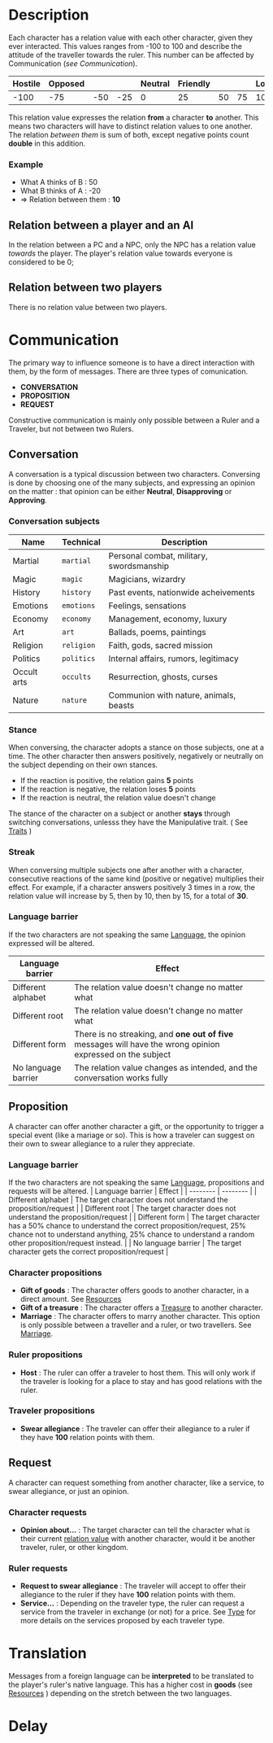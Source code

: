 <!-- TITLE: Relation -->
<!-- SUBTITLE: A quick summary of Relation -->

# Description
Each character has a relation value with each other character, given they ever interacted. This values ranges from -100 to 100 and describe the attitude of the traveller towards the ruler.
This number can be affected by Communication (*see Communication*). 

| Hostile | Opposed ||| Neutral | Friendly ||| Loyal |
| -------- | -------- | -------- | -------- | -------- |-------- | -------- |-------- | -------- |
| -100| -75  | -50 | -25| 0  | 25| 50 | 75 | 100|

This relation value expresses the relation **from** a character **to** another. This means two characters will have to distinct relation values to one another.
The relation *between them* is sum of both, except negative points count **double** in this addition.

### Example
* What A thinks of B :  50
* What B thinks of A :  -20
* =>  Relation between them : **10**

## Relation between a player and an AI
In the relation between a PC and a NPC, only the NPC has a relation value *towards* the player. The player's relation value towards everyone is considered to be 0;
## Relation between two players
There is no relation value between two players.
# Communication
The primary way to influence someone is to have a direct interaction with them, by the form of messages. There are three types of comunication.

* **CONVERSATION** 
* **PROPOSITION**
* **REQUEST**

Constructive communication is mainly only possible between a Ruler and a Traveler, but not between two Rulers.
## Conversation
A conversation is a typical discussion between two characters. Conversing is done by choosing one of the many subjects, and expressing an opinion on the matter : that opinion can be either **Neutral**, **Disapproving** or **Approving**.
### Conversation subjects

| Name | Technical | Description |
| -------- | -------- | -------- |
| Martial     | `martial`     | Personal combat, military, swordsmanship |
| Magic     | `magic`     | Magicians, wizardry |
| History     | `history`     | Past events, nationwide acheivements |
| Emotions     | `emotions`     | Feelings, sensations |
| Economy     | `economy`     | Management, economy, luxury |
| Art     | `art`     | Ballads, poems, paintings |
| Religion     | `religion`     | Faith, gods, sacred mission |
| Politics     | `politics`     | Internal affairs, rumors, legitimacy |
| Occult arts     | `occults`     | Resurrection, ghosts, curses |
| Nature     | `nature`     | Communion with nature, animals, beasts |

### Stance
When conversing, the character adopts a stance on those subjects, one at a time. The other character then answers positively, negatively or neutrally on the subject depending on their own stances.
* If the reaction is positive, the relation gains **5** points
* If the reaction is negative, the relation loses **5** points
* If the reaction is neutral, the relation value doesn't change

The stance of the character on a subject or another **stays** through switching conversations, unlesss they have the Manipulative trait. ( See [Traits](/kingdoms-game/character/traits.md) )

### Streak
When conversing multiple subjects one after another with a character, consecutive reactions of the same kind (positive or negative) multiplies their effect. 
For example, if a character answers positively 3 times in a row, the relation value will increase by 5, then by 10, then by 15, for a total of **30**.

### Language barrier
If the two characters are not speaking the same [Language](/kingdoms-game/realms/language.md), the opinion expressed will be altered.

| Language barrier | Effect | 
| -------- | -------- |
| Different alphabet | The relation value doesn't change no matter what |
| Different root | The relation value doesn't change no matter what |
| Different form | There is no streaking, and **one out of five** messages will have the wrong opinion expressed on the subject |
| No language barrier | The relation value changes as intended, and the conversation works fully |

## Proposition
A character can offer another character a gift, or the opportunity to trigger a special event (like a mariage or so). This is how a traveler can suggest on their own to swear allegiance to a ruler they appreciate.

### Language barrier
If the two characters are not speaking the same [Language](/kingdoms-game/realms/language), propositions and requests will be altered.
| Language barrier | Effect | 
| -------- | -------- |
| Different alphabet | The target character does not understand the proposition/request |
| Different root | The target character does not understand the proposition/request  |
| Different form | The target character has a 50% chance to understand the correct proposition/request, 25% chance not to understand anything, 25% chance to understand a random other proposition/request instead.  |
| No language barrier | The target character gets the correct proposition/request |

### Character propositions
* **Gift of goods** : The character offers goods to another character, in a direct amount. See [Resources](/kingdoms-game/realms/resources.md)
* **Gift of a treasure**  : The character offers a [Treasure](/kingdoms-game/realms/treasure.md) to another character.
* **Marriage** : The character offers to marry another character. This option is only possible between a traveller and a ruler, or two travellers. See [Marriage](/kingdoms-game/character/relation/marriage.md).

### Ruler propositions
* **Host** : The ruler can offer a traveler to host them. This will only work if the traveler is looking for a place to stay and has good relations with the ruler.

### Traveler propositions
* **Swear allegiance** : The traveler can offer their allegiance to a ruler if they have **100** relation points with them. 

## Request
A character can request something from another character, like a service, to swear allegiance, or just an opinion.

### Character requests
* **Opinion about...** : The target character can tell the character what is their current [relation value](/kingdoms-game/character/relation.md#description) with another character, would it be another traveler, ruler, or other kingdom.

### Ruler requests
* **Request to swear allegiance** : The traveler will accept to offer their allegiance to the ruler if they have **100** relation points with them.
* **Service...** : Depending on the traveler type, the ruler can request a service from the traveler in exchange (or not) for a price. See [Type](/kingdoms-game/character/traveler/type.md) for more details on the services proposed by each traveler type.
# Translation
Messages from a foreign language can be **interpreted** to be translated to the player's ruler's native language. This has a higher cost in **goods** (see [Resources](/kingdoms-game/realms/resources.md) ) depending on the stretch between the two languages.
# Delay

